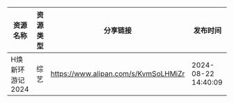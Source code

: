 | 资源名称       | 资源类型 | 分享链接                                 | 发布时间                |
| ---------- | ---- | ------------------------------------ | ------------------- |
| H焕新环游记2024 | 综艺   | https://www.alipan.com/s/KvmSoLHMiZr | 2024-08-22 14:40:09 |

